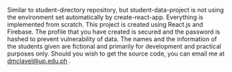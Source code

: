 Similar to student-directory repository, but student-data-project is not using the environment set automatically by create-react-app. Everything is implemented from scratch.
This project is created using React.js and Firebase. The profile that you have created is secured and the password is hashed to prevent vulnerability of data. The names and the information of the students given are fictional and primarily for development and practical purposes only. Should you wish to get the source code, you can email me at dmclavel@up.edu.ph .